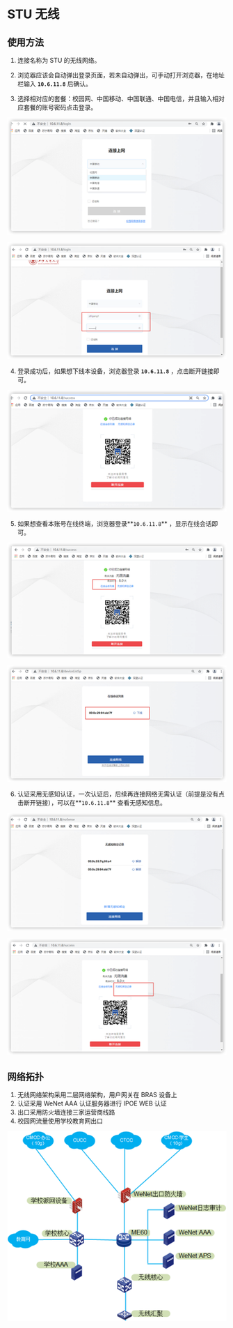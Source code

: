 # STU 无线

## 使用方法

1. 连接名称为 STU 的无线网络。

2. 浏览器应该会自动弹出登录页面，若未自动弹出，可手动打开浏览器，在地址栏输入 **`10.6.11.8`** 后确认。

3. 选择相对应的套餐：校园网、中国移动、中国联通、中国电信，并且输入相对应套餐的账号密码点击登录。

![](../.gitbook/assets/image%20%284%29.png)

![](../.gitbook/assets/image%20%282%29.png)

4. 登录成功后，如果想下线本设备，浏览器登录 **`10.6.11.8`** ，点击断开链接即可。  
  


![](../.gitbook/assets/image%20%281%29.png)

5. 如果想查看本账号在线终端，浏览器登录**`10.6.11.8`** ，显示在线会话即可。



![](../.gitbook/assets/image%20%283%29.png)

![](../.gitbook/assets/image%20%288%29.png)

6. 认证采用无感知认证，一次认证后，后续再连接网络无需认证（前提是没有点击断开链接），可以在**`10.6.11.8`** 查看无感知信息。



![](../.gitbook/assets/image%20%285%29.png)

![](../.gitbook/assets/image%20%287%29.png)

##  网络拓扑

1. 无线网络架构采用二层网络架构，用户网关在 BRAS 设备上
2. 认证采用 WeNet AAA 认证服务器进行 IPOE WEB 认证
3. 出口采用防火墙连接三家运营商线路
4. 校园网流量使用学校教育网出口



![STU &#x7F51;&#x7EDC;&#x62D3;&#x6251;](../.gitbook/assets/image%20%286%29.png)



